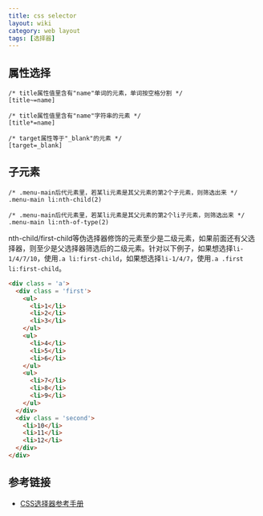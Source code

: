 ```yaml
---
title: css selector
layout: wiki
category: web layout
tags: [选择器]
---
```


## 属性选择

```
/* title属性值里含有"name"单词的元素，单词按空格分割 */
[title~=name]

/* title属性值里含有"name"字符串的元素 */
[title*=name]

/* target属性等于"_blank"的元素 */
[target=_blank]
```

## 子元素

```
/* .menu-main后代元素里，若某li元素是其父元素的第2个子元素，则筛选出来 */
.menu-main li:nth-child(2)

/* .menu-main后代元素里，若某li元素是其父元素的第2个li子元素，则筛选出来 */
.menu-main li:nth-of-type(2)
```

nth-child/first-child等伪选择器修饰的元素至少是二级元素，如果前面还有父选择器，则至少是父选择器筛选后的二级元素。针对以下例子，如果想选择`li-1/4/7/10`，使用`.a li:first-child`，如果想选择`li-1/4/7`，使用`.a .first li:first-child`。

```html
<div class = 'a'>
  <div class = 'first'>
    <ul>
      <li>1</li>
      <li>2</li>
      <li>3</li>
    </ul>
    <ul>
      <li>4</li>
      <li>5</li>
      <li>6</li>
    </ul>
    <ul>
      <li>7</li>
      <li>8</li>
      <li>9</li>
    </ul>
  </div>
  <div class = 'second'>
    <li>10</li>
    <li>11</li>
    <li>12</li>
  </div>
</div>
```


## 参考链接

* [CSS选择器参考手册](http://www.w3school.com.cn/cssref/css_selectors.asp)
